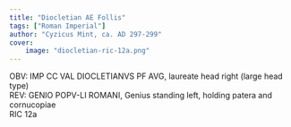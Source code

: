 ```yaml
---
title: "Diocletian AE Follis"
tags: ["Roman Imperial"]
author: "Cyzicus Mint, ca. AD 297-299"
cover:
    image: "diocletian-ric-12a.png"
---
```


OBV: IMP CC VAL DIOCLETIANVS PF AVG, laureate head right (large head type)  
REV: GENIO POPV-LI ROMANI, Genius standing left, holding patera and cornucopiae  
RIC 12a